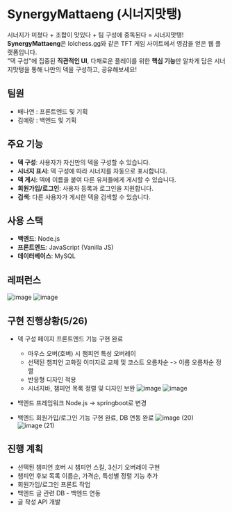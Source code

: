 # SynergyMattaeng (시너지맛탱)

시너지가 미쳤다 + 조합이 맛있다 + 팀 구성에 중독된다 = 시너지맛탱!
<br/> **SynergyMattaeng**은 lolchess.gg와 같은 TFT 게임 사이트에서 영감을 얻은 웹 플랫폼입니다.
<br/> "덱 구성"에 집중된 **직관적인 UI**, 다채로운 플레이를 위한 **핵심 기능**만 알차게 담은 시너지맛탱을 통해 나만의 덱을 구성하고, 공유해보세요!

## 팀원
- 배나연 : 프론트엔드 및 기획
- 김예랑 : 백엔드 및 기획 

## 주요 기능
- **덱 구성**: 사용자가 자신만의 덱을 구성할 수 있습니다.
- **시너지 표시**: 덱 구성에 따라 시너지를 자동으로 표시합니다.
- **덱 게시**: 덱에 이름을 붙여 다른 유저들에게 게시할 수 있습니다.
- **회원가입/로그인**: 사용자 등록과 로그인을 지원합니다.
- **검색**: 다른 사용자가 게시한 덱을 검색할 수 있습니다.

## 사용 스택
- **백엔드**: Node.js
- **프론트엔드**: JavaScript (Vanilla JS)
- **데이터베이스**: MySQL

## 레퍼런스
![image](https://github.com/user-attachments/assets/19960529-e364-41e2-9672-536dd58d79e9)
![image](https://github.com/user-attachments/assets/fec82ba4-595f-43af-a271-75770d95cd67)

## 구현 진행상황(5/26)
- 덱 구성 페이지 프론트엔드 기능 구현 완료
  - 마우스 오버(호버) 시 챔피언 특성 오버레이
  - 선택된 챔피언 고화질 이미지로 교체 및 코스트 오름차순 -> 이름 오름차순 정렬
  - 반응형 디자인 적용
  - 시너지바, 챔피언 목록 정렬 및 디자인 보완
    ![image](https://github.com/user-attachments/assets/9211cbc1-74e0-412e-a43c-b091c910c55e)
    ![image](https://github.com/user-attachments/assets/d8b3f60f-970a-4332-8de8-575806a3da15)

- 백엔드 프레임워크 Node.js -> springboot로 변경
- 백엔드 회원가입/로그인 기능 구현 완료, DB 연동 완료
  ![image (20)](https://github.com/user-attachments/assets/9558c7cd-6217-4453-b31c-a63ed152cee3)
  ![image (21)](https://github.com/user-attachments/assets/3dc843b6-be0b-4bb0-b3be-5a98fd160907)

## 진행 계획
- 선택된 챔피언 호버 시 챔피언 스킬, 3신기 오버레이 구현
- 챔피언 후보 목록 이름순, 가격순, 특성별 정렬 기능 추가
- 회원가입/로그인 프론트 작업
- 백엔드 글 관련 DB - 백엔드 연동
- 글 작성 API 개발

